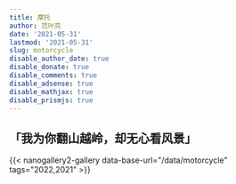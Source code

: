 ```yaml
---
title: 摩托
author: 范叶亮
date: '2021-05-31'
lastmod: '2021-05-31'
slug: motorcycle
disable_author_date: true
disable_donate: true
disable_comments: true
disable_adsense: true
disable_mathjax: true
disable_prismjs: true
---
```


## 「我为你翻山越岭，却无心看风景」

{{< nanogallery2-gallery data-base-url="/data/motorcycle" tags="2022,2021" >}}

